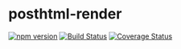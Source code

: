# posthtml-render
[![npm version](https://badge.fury.io/js/posthtml-render.svg)](http://badge.fury.io/js/posthtml-render)
[![Build Status](https://travis-ci.org/voischev/posthtml-render.svg?branch=master)](https://travis-ci.org/voischev/posthtml-render?branch=master)
[![Coverage Status](https://coveralls.io/repos/voischev/posthtml-render/badge.svg?branch=master)](https://coveralls.io/r/voischev/posthtml-render?branch=master)
